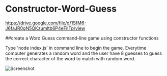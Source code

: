 # Constructor-Word-Guess

https://drive.google.com/file/d/1SfM6-J6faJR0gN5QKzumltb6P4eFiITp/view

##create a Word Guess command-line game using constructor functions

Type 'node index.js' in command line to begin the game.
Everytime computer generates a random word and the user have 8 guesses to guess the correct character of the word to match with random word.

![Screenshot](images/Constructor_word_guess_cli.gif)
